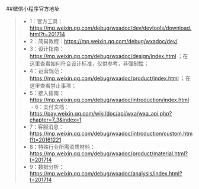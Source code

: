 ##微信小程序官方地址

 > - 1：官方工具：https://mp.weixin.qq.com/debug/wxadoc/dev/devtools/download.html?t=201714 
 > - 2：简易教程：https://mp.weixin.qq.com/debug/wxadoc/dev/ 
 > - 3：设计指南：https://mp.weixin.qq.com/debug/wxadoc/design/index.html ；在这里查看如何符合设计标准，仅供参考，非强制性；
 > - 4：运营规范：https://mp.weixin.qq.com/debug/wxadoc/product/index.html ；在这里查看禁止事项；
 > - 5：接入指南：https://mp.weixin.qq.com/debug/wxadoc/introduction/index.html 
 > - 6：支付文档：https://pay.weixin.qq.com/wiki/doc/api/wxa/wxa_api.php?chapter=7_3&index=1 
 > - 7：客服消息：https://mp.weixin.qq.com/debug/wxadoc/introduction/custom.html?t=20161221 
 > - 8：特殊行业所需资质材料：https://mp.weixin.qq.com/debug/wxadoc/product/material.html?t=201714 
 > - 9：数据分析：https://mp.weixin.qq.com/debug/wxadoc/analysis/index.html?t=201714 
